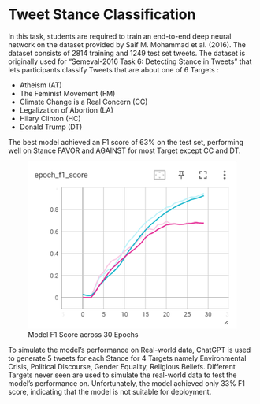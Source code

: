 # Tweet Stance Classification
In this task, students are required to train an end-to-end deep neural network on the dataset provided by Saif M. Mohammad et al. (2016). The dataset consists of 2814 training and 1249 test set tweets. The dataset is originally used for “Semeval-2016 Task 6: Detecting Stance in Tweets” that lets participants classify Tweets that are about one of 6 Targets : 
- Atheism (AT)
- The Feminist Movement (FM)
- Climate Change is a Real Concern (CC)
- Legalization of Abortion (LA)
- Hilary Clinton (HC)
- Donald Trump (DT)

The best model achieved an F1 score of 63% on the test set, performing well on Stance FAVOR and AGAINST for most Target except CC and DT.

<figure>
    <img src="model_training/best_model.png">
    <figcaption>Model F1 Score across 30 Epochs</figcaption>
</figure>

To simulate the model’s performance on Real-world data, ChatGPT is used to generate 5 tweets for each Stance for 4 Targets namely Environmental Crisis, Political Discourse, Gender Equality, Religious Beliefs. Different Targets never seen are used to simulate the real-world data to test the model’s performance on. Unfortunately, the model achieved only 33% F1 score, indicating that the model is not suitable for deployment.


